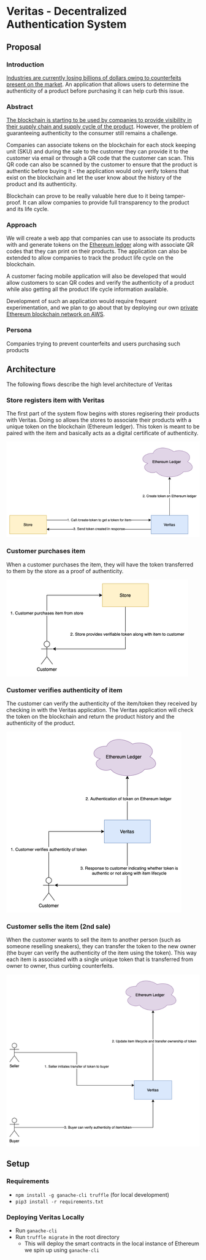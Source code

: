 # Veritas - Decentralized Authentication System

## Proposal

### Introduction

[Industries are currently losing billions of dollars owing to counterfeits present on the market](https://www.oecd.org/sti/ind/2090589.pdf). An application that allows users to determine the authenticity of a product before purchasing it can help curb this issue.

### Abstract

[The blockchain is starting to be used by companies to provide visibility in their supply chain and supply cycle of the product](https://consensys.net/blockchain-use-cases/supply-chain-management/). However, the problem of guaranteeing authenticity to the consumer still remains a challenge.

Companies can associate tokens on the blockchain for each stock keeping unit (SKU) and during the sale to the customer they can provide it to the customer via email or through a QR code that the customer can scan. This QR code can also be scanned by the customer to ensure that the product is authentic before buying it - the application would only verify tokens that exist on the blockchain and let the user know about the history of the product and its authenticity.

Blockchain can prove to be really valuable here due to it being tamper-proof. It can allow companies to provide full transparency to the product and its life cycle.

### Approach

We will create a web app that companies can use to associate its products with and generate tokens on the [Ethereum ledger](https://ethereum.org/en/) along with associate QR codes that they can print on their products. The application can also be extended to allow companies to track the product life cycle on the blockchain.

A customer facing mobile application will also be developed that would allow customers to scan QR codes and verify the authenticity of a product while also getting all the product life cycle information available.

Development of such an application would require frequent experimentation, and we plan to go about that by deploying our own [private Ethereum blockchain network on AWS](https://aws.amazon.com/blogs/database/deploy-smart-contracts-to-your-private-ethereum-blockchain-network-on-aws/).

### Persona

Companies trying to prevent counterfeits and users purchasing such products

## Architecture

The following flows describe the high level architecture of Veritas

### Store registers item with Veritas

The first part of the system flow begins with stores regisering their products with Veritas. Doing so allows the stores to associate their products with a unique token on the blockchain (Ethereum ledger). This token is meant to be paired with the item and basically acts as a digital certificate of authenticity.

![](./diagrams/stores-add-sku-veritas.png)

### Customer purchases item

When a customer purchases the item, they will have the token transferred to them by the store as a proof of authenticity. 

![](./diagrams/customer-purchase.png)

### Customer verifies authenticity of item

The customer can verify the authenticity of the item/token they received by checking in with the Veritas application. The Veritas application will check the token on the blockchain and return the product history and the authenticity of the product.

![](./diagrams/customer-verifies-token.png)

### Customer sells the item (2nd sale)

When the customer wants to sell the item to another person (such as someone reselling sneakers), they can transfer the token to the new owner (the buyer can verify the authenticity of the item using the token). This way each item is associated with a single unique token that is transferred from owner to owner, thus curbing counterfeits.

![](./diagrams/customer-sells-item.png)

## Setup

### Requirements
- `npm install -g ganache-cli truffle` (for local development)
- `pip3 install -r requirements.txt`

### Deploying Veritas Locally
- Run `ganache-cli`
- Run `truffle migrate` in the root directory
    - This will deploy the smart contracts in the local instance of Ethereum we spin up using `ganache-cli`


